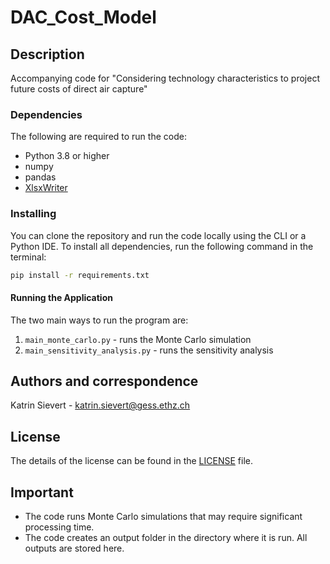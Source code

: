 # DAC_Cost_Model

## Description
Accompanying code for "Considering technology characteristics to project future costs of direct air capture" 

### Dependencies
The following are required to run the code: 
- Python 3.8 or higher
- numpy
- pandas
- [XlsxWriter](https://xlsxwriter.readthedocs.io/index.html)

### Installing
You can clone the repository and run the code locally using the CLI or a Python IDE. To install all dependencies, run the following command in the terminal:
```bash
pip install -r requirements.txt
```

#### Running the Application
The two main ways to run the program are: 
1. `main_monte_carlo.py` - runs the Monte Carlo simulation
2. `main_sensitivity_analysis.py` - runs the sensitivity analysis

## Authors and correspondence
Katrin Sievert - katrin.sievert@gess.ethz.ch

## License
The details of the license can be found in the [LICENSE](https://github.com/kfdsievert/Cost-Model--DAC/blob/main/LICENSE) file.

## Important 
- The code runs Monte Carlo simulations that may require significant processing time.
- The code creates an output folder in the directory where it is run. All outputs are stored here.
